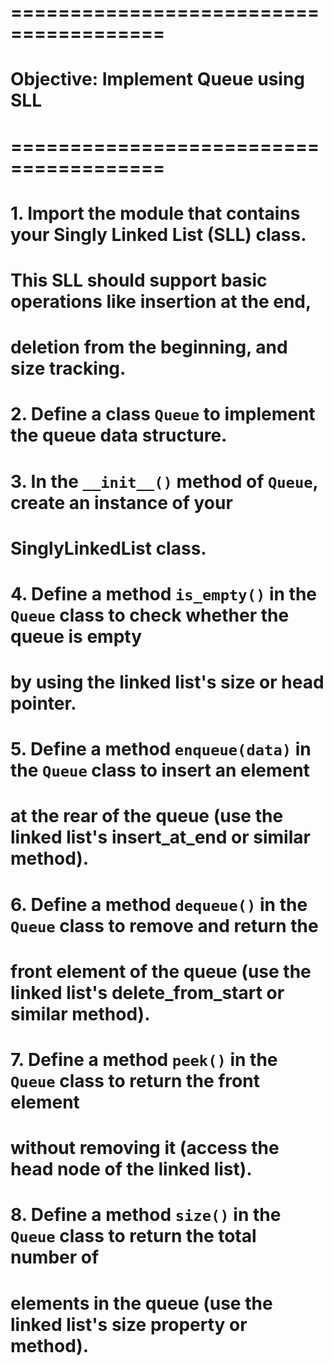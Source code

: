 # =======================================
# Objective: Implement Queue using SLL
# =======================================

# 1. Import the module that contains your Singly Linked List (SLL) class.
#    This SLL should support basic operations like insertion at the end,
#    deletion from the beginning, and size tracking.

# 2. Define a class `Queue` to implement the queue data structure.

# 3. In the `__init__()` method of `Queue`, create an instance of your
#    SinglyLinkedList class.

# 4. Define a method `is_empty()` in the `Queue` class to check whether the queue is empty
#    by using the linked list's size or head pointer.

# 5. Define a method `enqueue(data)` in the `Queue` class to insert an element
#    at the rear of the queue (use the linked list's insert_at_end or similar method).

# 6. Define a method `dequeue()` in the `Queue` class to remove and return the
#    front element of the queue (use the linked list's delete_from_start or similar method).

# 7. Define a method `peek()` in the `Queue` class to return the front element
#    without removing it (access the head node of the linked list).

# 8. Define a method `size()` in the `Queue` class to return the total number of
#    elements in the queue (use the linked list's size property or method).
